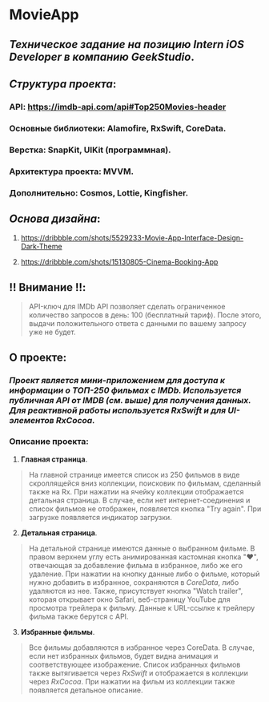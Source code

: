 # **MovieApp**

## _Техническое задание на позицию Intern iOS Developer в компанию GeekStudio_.

## *Структура проекта*: 

### **API**: https://imdb-api.com/api#Top250Movies-header

### **Основные библиотеки**: Alamofire, RxSwift, CoreData.

### **Верстка**: SnapKit, UIKit (программная).

### **Архитектура проекта**: MVVM.

### **Дополнительно**: Cosmos, Lottie, Kingfisher.

## *Основа дизайна*: 
1. https://dribbble.com/shots/5529233-Movie-App-Interface-Design-Dark-Theme

2.  https://dribbble.com/shots/15130805-Cinema-Booking-App

## **‼️ Внимание ‼️**:
> API-ключ для IMDb API позволяет сделать ограниченное количество запросов в день: 100 (бесплатный тариф). После этого, выдачи положительного ответа с данными по вашему запросу уже не будет. 

## О проекте: 

### *Проект является мини-приложением для доступа к информации о ТОП-250 фильмах с IMDb. Используется публичная API от IMDB (см. выше) для получения данных. Для реактивной работы используется **RxSwift** и для UI-элементов RxCocoa.*  

### Описание проекта: 
1. **Главная страница**. 
> На главной странице имеется список из 250 фильмов в виде скроллящейся вниз коллекции, поисковик по фильмам, сделанный также на Rx. При нажатии на ячейку коллекции отображается детальная страница. 
> В случае, если нет интернет-соединения и список фильмов не отображен, появляется кнопка "Try again". 
> При загрузке появляется индикатор загрузки.

2. **Детальная страница**. 
> На детальной странице имеются данные о выбранном фильме. 
> В правом верхнем углу есть анимированная кастомная кнопка "❤️", отвечающая за добавление фильма в избранное, либо же его удаление. При нажатии на кнопку данные либо о фильме, который нужно добавить в избранное, сохраняются в _CoreData_, либо удаляются из нее. 
> Также, присутствует кнопка "Watch trailer", которая открывает окно Safari, веб-страницу YouTube для просмотра трейлера к фильму. Данные к URL-ссылке к трейлеру фильма также берутся с API.

3. **Избранные фильмы**.
> Все фильмы добавляются в избранное через CoreData. 
> В случае, если нет избранных фильмов, будет видна анимация и соответствующее изображение. 
> Список избранных фильмов также вытягивается через _RxSwift_ и отображается в коллекции через _RxCocoa_.
> При нажатии на фильм из коллекции также появляется детальное описание. 

 
